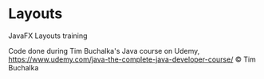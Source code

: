 # Layouts
JavaFX Layouts training

Code done during Tim Buchalka's Java course on Udemy,
https://www.udemy.com/java-the-complete-java-developer-course/
© Tim Buchalka
